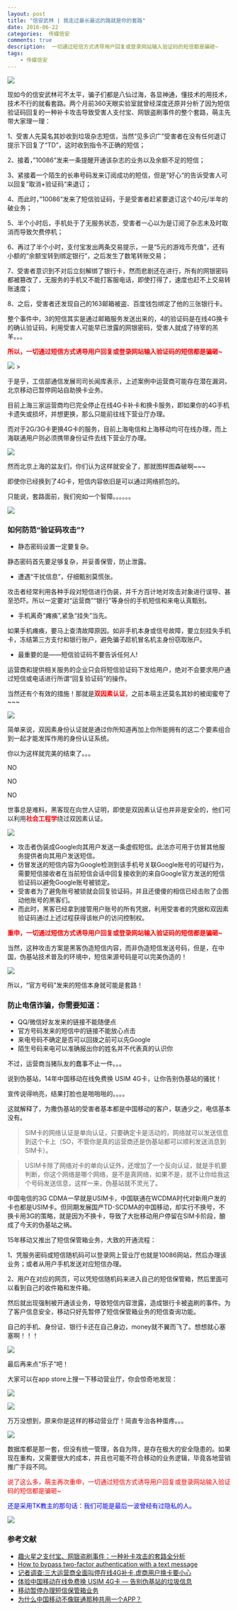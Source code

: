 ```yaml
---  
layout: post  
title: "信安武林 | 我走过最长最远的路就是你的套路"
date: 2016-06-22
categories:  传媒信安     
comments: true
description:  一切通过短信方式诱导用户回复或登录网站输入验证码的短信都是骗砸~
tags:
    - 传媒信安
---  
```

![](http://127.0.0.1:4000//resources/images/s1.jpg) 

现如今的信安武林可不太平，骗子们都是八仙过海，各显神通，懂技术的用技术，技术不行的就看套路。
​
两个月前360天眼实验室就曾经深度还原并分析了因为短信验证码回复的一种补卡攻击导致受害人支付宝、网银盗刷事件的整个套路，萌主先带大家理一理：

1、受害人先莫名其妙收到垃圾杂志短信，当然“见多识广”受害者在没有任何退订提示下回复了“TD”，这时收到指令不正确的短信；

2、接着，”10086“发来一条提醒开通该杂志的业务以及余额不足的短信；

3、紧接着一个陌生的长串号码发来订阅成功的短信，但是”好心“的告诉受害人可以回复”取消+验证码“来退订；

4、而此时，”10086“发来了短信验证码，于是受害者赶紧要退订这个40元/半年的破业务；

5、半个小时后，手机处于了无服务状态，受害者一心以为是订阅了杂志未及时取消而导致欠费停机；

6、再过了半个小时，支付宝发出两条交易提示，一是“5元的游戏币充值”，还有小额的“余额宝转到绑定银行”，之后发生了数笔转账交易；

7、受害者意识到不对后立刻解绑了银行卡，然而悲剧还在进行，所有的网银密码都被篡改了，无服务的手机又不能打客服电话，即使打得了，速度也赶不上交易转账速度；

8、之后，受害者还发现自己的163邮箱被盗、百度钱包绑定了他的三张银行卡。

整个事件中，3的短信其实是通过邮箱服务发送出来的，4的验证码是在线4G换卡的确认验证码，利用受害人可能早已泄露的网银密码，受害人就成了待宰的羔羊。。。

<font color = "red">**所以，一切通过短信方式诱导用户回复或登录网站输入验证码的短信都是骗砸~**</font>

![](http://127.0.0.1:4000//resources/images/s2.jpg) >

于是乎，工信部通信发展司司长闻库表示，上述案例中运营商可能存在潜在漏洞，北京移动已暂停网站自助换卡业务。

目前上海三家运营商均已完全停止在线4G卡补卡和换卡服务，即如果你的4G手机卡遗失或损坏，并想更换，那么只能前往线下营业厅办理。

而对于2G/3G卡更换4G卡的服务，目前上海电信和上海移动均可在线办理，而上海联通用户则必须携带身份证件去线下营业厅办理。

![](http://127.0.0.1:4000//resources/images/s3.jpg) 

然而北京上海的盆友们，你们认为这样就安全了，那就图样图森破啊~~~

即使你已经换到了4G卡，短信内容依旧是可以通过网络抓包的。

只能说，套路面前，我们宛如一个智障。。。。。。

![](http://127.0.0.1:4000//resources/images/s4.jpg) 

### 如何防范“验证码攻击”?

* 静态密码设置一定要复杂。

静态密码首先要足够复杂，并妥善保管，防止泄露。

* 遭遇“干扰信息”，仔细甄别莫慌张。

攻击者经常利用各种手段对短信进行伪装，并千方百计地对攻击对象进行误导、甚至恐吓。所以一定要对“运营商”“银行”等身份的手机短信和来电认真甄别。

* 手机离奇“瘫痪”,紧急“挂失”当先。

如果手机瘫痪，要马上查清故障原因。如非手机本身或信号故障，要立刻挂失手机卡，冻结第三方支付和银行账户，避免骗子趁机冒名机主身份窃取账户。

* 最重要的是——短信验证码不要告诉任何人!

运营商和提供相关服务的企业只会将短信验证码下发给用户，绝对不会要求用户通过短信或电话进行所谓“回复验证码”的操作。

当然还有个有效的措施！那就是<font color = "red">**双因素认证**</font>，之前本萌主还莫名其妙的被闺蜜夸了~~~

![](http://127.0.0.1:4000//resources/images/s5.jpg) 

简单来说，双因素身份认证就是通过你所知道再加上你所能拥有的这二个要素组合到一起才能发挥作用的身份认证系统。

你以为这样就完美的结束了。。。

NO

NO

NO

世事总是难料，黑客现在向世人证明，即使是双因素认证也并非是安全的，他们可以利用<font color = "red">**社会工程学**</font>绕过双因素认证。

![](http://127.0.0.1:4000//resources/images/s6.jpg) 

* 攻击者伪装成Google向其用户发送一条虚假短信。此法亦可用于仿冒其他服务提供者向其用户发送短信。
* 仿冒发送的短信内容为Google检测到该手机号关联Google账号的可疑行为，需要短信接收者在当前短信会话中回复接收到的来自Google官方发送的短信验证码以避免Google账号被锁定。
* 受害者为了避免账号被锁就会回复验证码，并且还傻傻的相信已经击败了企图动他账号的黑客们。
* 而此时，黑客已经拿到接管用户账号的所有凭据，利用受害者的凭据和双因素验证码通过上述过程获得该帐户的访问控制权。

<font color = "red">**重申，一切通过短信方式诱导用户回复或登录网站输入验证码的短信都是骗砸~**</font>

当然，这种攻击方案是黑客伪造短信内容，而非伪造短信发送号码，但是，在中国，伪基站技术普及的环境中，短信来源号码是可以完美伪造的！

![](http://127.0.0.1:4000//resources/images/s7.jpg) 

所以，“官方号码”发来的短信本身就可能是套路！

### 防止电信诈骗，你需要知道：
* QQ/微信好友发来的链接不能随便点
* 官方号码发来的短信中的链接不能放心点击
* 来电号码不确定是否可以回拨之前可以先Google
* 陌生号码来电可以准确报出你的姓名并不代表真的认识你

不过，运营商当猪队友的蠢事不止一件。。。

说到伪基站，14年中国移动在线免费换 USIM 4G卡，让你告别伪基站的骚扰！

宣传说得响亮，结果打脸也是啪啪啪的。。。。

这就解释了，为撒伪基站的受害者基本都是中国移动的客户，联通少之，电信基本没有。

>SIM卡的网络认证是单向认证，只要确定卡是活动的，网络就可以发送信息到这个卡上（SO，不管你是真的运营商还是伪基站都可以顺利发送消息到SIM卡）。

>USIM卡除了网络对卡的单向认证外，还增加了一个反向认证，就是手机要判断，你这个网络是哪个网络，是不是真网络，如果不是，就不让你给我这个号码发送信息，这样一来，伪基站就不灵光了。

中国电信的3G CDMA一早就是USIM卡，中国联通在WCDMA时代对新用户发的卡也都是USIM卡。但同期发展国产TD-SCDMA的中国移动，却实行不换号，不换卡用3G的策略，就是因为不换卡，导致了大批移动用户停留在SIM卡阶段，酿成了今天的伪基站之祸。

15年移动又推出了短信保管箱业务，大致的开通流程：

1、凭服务密码或短信随机码可以登录网上营业厅也就是10086网站，然后办理该业务；或者从用户手机发送对应短信办理。

2、用户在对应的网页，可以凭短信随机码来进入自己的短信保管箱，然后里面可以看到自己的收件箱和发件箱。

然后就出现强制被开通该业务，导致短信内容泄露，造成银行卡被盗刷的事件。为了客户信息安全，移动只好先暂停了短信保管箱业务的短信查询功能。

自己的手机、身份证、银行卡还在自己身边，money就不翼而飞了。想想就心塞塞啊！！！

![](http://127.0.0.1:4000//resources/images/s8.jpg) 

最后再来点“乐子“吧！

大家可以在app store上搜一下移动营业厅，你会惊奇地发现：

![](http://127.0.0.1:4000//resources/images/s9.jpg) 

![](http://127.0.0.1:4000//resources/images/s10.jpg) 

万万没想到，原来你是这样的移动营业厅！简直专治各种蛋疼。。。

![](http://127.0.0.1:4000//resources/images/s11.jpg) 

数据库都是那一套，但没有统一管理，各自为阵，是存在极大的安全隐患的。如果现在重构，又需要很大的成本，并且也可能不符合移动的业务逻辑，毕竟各地营销推广手段不同。

<font color = "red">说了这么多，萌主再次重申，一切通过短信方式诱导用户回复或登录网站输入验证码的短信都是骗砸~</font>

<font color = "blue">还是采用TK教主的那句话：我们可能是最后一波曾经有过隐私的人。</font>

![](http://127.0.0.1:4000//resources/images/s12.jpg) 

### 参考文献

* [趣火星之支付宝、网银盗刷事件：一种补卡攻击的套路全分析](http://www.freebuf.com/articles/database/101618.html)
* [How to bypass two-factor authentication with a text message](http://securityaffairs.stfi.re/wordpress/48286/cyber-crime/two-factor-authentication-hack.html?sf=ozoojze#aa)
* [记者调查:三大运营商全面叫停在线4G补卡,虚商用户换卡要小心](http://wap.eastmoney.com/ScrollNewsCont.aspx?cd=20160523626405356&vt=0)
* [体验中国移动在线免费换 USIM 4G卡 — 告别伪基站的垃圾信息](http://post.smzdm.com/p/140532/)
* [移动暂停办理短信保管箱业务](http://www.bjnews.com.cn/feature/2015/07/15/370676.html)
* [为什么中国移动不像联通那种共用一个APP？](https://www.zhihu.com/question/40468336)